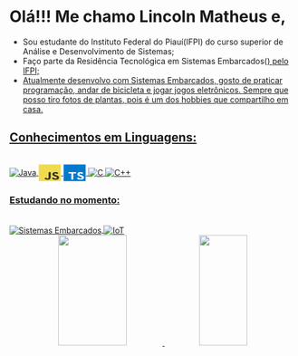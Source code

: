 # Olá!!! Me chamo Lincoln Matheus e,

- Sou estudante do Instituto Federal do Piauí(IFPI) do curso superior de Análise e Desenvolvimento de Sistemas;
- Faço parte da Residência Tecnológica em Sistemas Embarcados(<a href="https://embarcatech.softex.br/sobre" target="_blank" title="EmbarcaTech">) pelo IFPI;
- Atualmente desenvolvo com Sistemas Embarcados, gosto de praticar programação, andar de bicicleta e jogar jogos eletrônicos. Sempre que posso tiro fotos de plantas, pois é um dos hobbies que compartilho em casa.

## Conhecimentos em Linguagens:

<div style="display: inline_block"><br>
  <img align="center" alt="Java" height="30" width="40" src="https://cdn.jsdelivr.net/gh/devicons/devicon@latest/icons/java/java-original.svg">       
  <img align="center" alt="JavaScript" height="30" width="40" src="https://raw.githubusercontent.com/devicons/devicon/master/icons/javascript/javascript-original.svg">
  <img align="center" alt="TypeScript" height="30" width="40" src="https://raw.githubusercontent.com/devicons/devicon/master/icons/typescript/typescript-original.svg">
  <img align="center" alt="C" height="40" width="40" src="https://img.icons8.com/fluency/48/c-programming.png">
  <img align="center" alt="C++" height="40" width="40" src="https://img.icons8.com/color/48/c-plus-plus-logo.png">
</div>

### Estudando no momento:

<div style="display: inline_block"><br>
  <img align="center" alt="Sistemas Embarcados" height="40" width="40" title="Sistemas Embarcados" src="https://github.com/user-attachments/assets/2b9b2e60-b228-4618-bf19-a4b5c9da412c">
  <img align="center" alt="IoT" height="40" width="40" title="IoT" src="https://github.com/user-attachments/assets/42ffad7b-74d5-495f-add5-5a414a949d05">
</div>

<div align="center">  
  <img width="49%" height="195px" src="https://github-readme-stats.vercel.app/api?username=LincolnMatheus97&show_icons=true&count_private=true&hide_border=true&title_color=A020F0&icon_color=00bfbf&text_color=c9d1d9&bg_color=0d1117" /> 
  <img width="41%" height="195px" src="https://github-readme-stats.vercel.app/api/top-langs/?username=LincolnMatheus97&layout=compact&hide_border=true&title_color=A020F0&text_color=00bfbf&bg_color=0d1117" />
</div>
